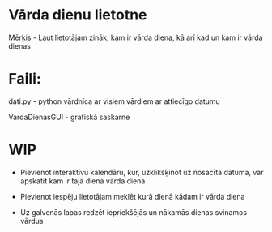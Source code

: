 # Vārda dienu lietotne

Mērķis - Ļaut lietotājam zināk, kam ir vārda diena, kā arī kad un kam ir vārda dienas

# Faili:

dati.py - python vārdnīca ar visiem vārdiem ar attiecīgo datumu

VardaDienasGUI - grafiskā saskarne

# WIP

- Pievienot interaktīvu kalendāru, kur, uzklikšķinot uz nosacīta datuma, var apskatīt kam ir tajā dienā vārda diena

- Pievienot iespēju lietotājam meklēt kurā dienā kādam ir vārda diena

- Uz galvenās lapas redzēt iepriekšējās un nākamās dienas svinamos vārdus
